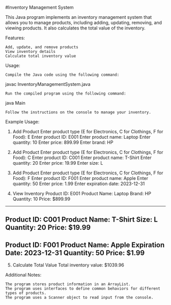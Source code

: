 #Inventory Management System

This Java program implements an inventory management system that allows you to manage products, including adding, updating, removing, and viewing products. It also calculates the total value of the inventory.

Features:

    Add, update, and remove products
    View inventory details
    Calculate total inventory value

Usage:

    Compile the Java code using the following command:

javac InventoryManagementSystem.java

    Run the compiled program using the following command:

java Main

    Follow the instructions on the console to manage your inventory.

Example Usage:

1. Add Product
Enter product type (E for Electronics, C for Clothings, F for Food): E
Enter product ID: E001
Enter product name: Laptop
Enter quantity: 10
Enter price: 899.99
Enter brand: HP

2. Add Product
Enter product type (E for Electronics, C for Clothings, F for Food): C
Enter product ID: C001
Enter product name: T-Shirt
Enter quantity: 20
Enter price: 19.99
Enter size: L

3. Add Product
Enter product type (E for Electronics, C for Clothings, F for Food): F
Enter product ID: F001
Enter product name: Apple
Enter quantity: 50
Enter price: 1.99
Enter expiration date: 2023-12-31

4. View Inventory
Product ID: E001
Product Name: Laptop
Brand: HP
Quantity: 10
Price: $899.99
---------------

Product ID: C001
Product Name: T-Shirt
Size: L
Quantity: 20
Price: $19.99
---------------

Product ID: F001
Product Name: Apple
Expiration Date: 2023-12-31
Quantity: 50
Price: $1.99
---------------

5. Calculate Total Value
Total inventory value: $1039.96

Additional Notes:

    The program stores product information in an ArrayList.
    The program uses interfaces to define common behaviors for different types of products.
    The program uses a Scanner object to read input from the console.

